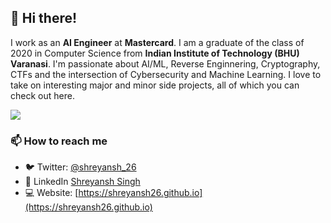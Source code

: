## 👋 Hi there!

<!--
**shreyansh26/shreyansh26** is a ✨ _special_ ✨ repository because its `README.md` (this file) appears on your GitHub profile.

Here are some ideas to get you started:

- 🔭 I’m currently working on ...
- 🌱 I’m currently learning ...
- 👯 I’m looking to collaborate on ...
- 🤔 I’m looking for help with ...
- 💬 Ask me about ...
- 📫 How to reach me: ...
- 😄 Pronouns: ...
- ⚡ Fun fact: ...
-->

I work as an **AI Engineer** at **Mastercard**. I am a graduate of the class of 2020 in Computer Science from **Indian Institute of Technology (BHU) Varanasi**. I'm passionate about AI/ML, Reverse Enginnering, Cryptography, CTFs and the intersection of Cybersecurity and Machine Learning. I love to take on interesting major and minor side projects, all of which you can check out here.

![](https://komarev.com/ghpvc/?username=shreyansh26&color=blue)

### 📫 How to reach me
- 🐦 Twitter: [@shreyansh_26](https://twitter.com/shreyansh_26)
- 👥 LinkedIn [Shreyansh Singh](https://www.linkedin.com/in/shreyansh26/)
- 💻 Website: [https://shreyansh26.github.io](https://shreyansh26.github.io)
